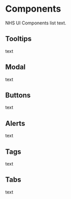 # Components

NHS UI Components list text.

## Tooltips

text

## Modal

text

## Buttons

text

## Alerts

text

## Tags

text

## Tabs

text